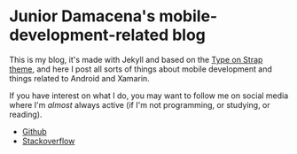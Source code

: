 # Junior Damacena's mobile-development-related blog

This is my blog, it's made with Jekyll and based on the [Type on Strap theme](https://github.com/Sylhare/Type-on-Strap#type-on-strap), and here I post all sorts of things about mobile development and things related to Android and Xamarin.

If you have interest on what I do, you may want to follow me on social media where I'm _almost_ always active (if I'm not programming, or studying, or reading).

- [Github](https://github.com/jdamacena)
- [Stackoverflow](https://stackoverflow.com/users/8108218/junior-damacena)
